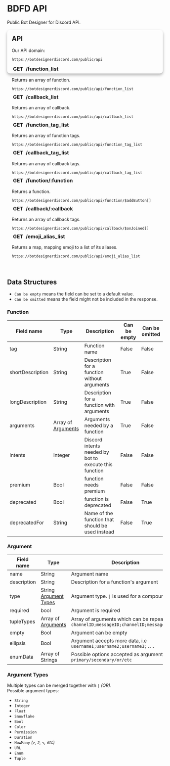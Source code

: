 # BDFD API
Public Bot Designer for Discord API.

<style>
.mainAPI {
    position: relative;
    background-color: var(--color3);
    border-radius: 10px;
    padding-bottom: 1.5rem;
    padding-left: 15px;
    padding-right: 15px;
    box-shadow: 0 5px 10px rgba(0, 0, 0, 0.3);
    transition: .3s;
}

.mainAPI h2 {
    padding-top: 1rem;
    margin-top: 1rem;
}

.mainAPI code {
    color: var(--color1) !important;
}

.wrap-button,
.syntax-button {
    visibility: hidden;
}

.endpoint {
    position: relative;
    background: var(--color3);
    border-radius: 10px;
    padding-left: 15px;
    padding-right: 15px;
    padding-bottom: 1.25rem;
    margin-top: -3rem;
}

.endpoint h2 {
    padding-top: 2rem;
}

.endpoint #GET {
    background: var(--color2);
    padding: .25rem;
    border-radius: 10px;
}
</style>

<div class="mainAPI">
  <h2>API</h2>
  <p>Our API domain:</p>
  <pre><code class="hljs">https://botdesignerdiscord.com/public/api</code></pre>
</div>

<div class="endpoint">
  <h3><span id="GET">GET</span> /function_list</h3>
  <p>Returns an array of function.</p>
  <pre><code class="hljs">https://botdesignerdiscord.com/public/api/function_list</code></pre>
</div>

<div class="endpoint">
  <h3><span id="GET">GET</span> /callback_list</h3>
  <p>Returns an array of callback.</p>
  <pre><code class="hljs">https://botdesignerdiscord.com/public/api/callback_list</code></pre>
</div>

<div class="endpoint">
  <h3><span id="GET">GET</span> /function_tag_list</h3>
  <p>Returns an array of function tags.</p>
  <pre><code class="hljs">https://botdesignerdiscord.com/public/api/function_tag_list</code></pre>
</div>

<div class="endpoint">
  <h3><span id="GET">GET</span> /callback_tag_list</h3>
  <p>Returns an array of callback tags.</p>
  <pre><code class="hljs">https://botdesignerdiscord.com/public/api/callback_tag_list</code></pre>
</div>

<div class="endpoint">
  <h3><span id="GET">GET</span> /function/:function</h3>
  <p>Returns a function.</p>
  <pre><code class="hljs">https://botdesignerdiscord.com/public/api/function/$addButton[]</code></pre>
</div>

<div class="endpoint">
  <h3><span id="GET">GET</span> /callback/:callback</h3>
  <p>Returns an array of callback tags.</p>
  <pre><code class="hljs">https://botdesignerdiscord.com/public/api/callback/$onJoined[]</code></pre>
</div>

<div class="endpoint">
  <h3><span id="GET">GET</span> /emoji_alias_list</h3>
  <p>Returns a map, mapping emoji to a list of its aliases.</p>
  <pre><code class="hljs">https://botdesignerdiscord.com/public/api/emoji_alias_list</code></pre>
</div>

## Data Structures
- `Can be empty` means the field can be set to a default value.
- `Can be omitted` means the field might not be included in the response.

### Function
| Field name       | Type                            | Description                                            | Can be empty | Can be omitted |
|------------------|---------------------------------|--------------------------------------------------------|--------------|----------------|
| tag              | String                          | Function name                                          | False        | False          |
| shortDescription | String                          | Description for a function without arguments           | True         | False          |
| longDescription  | String                          | Description for a function with arguments              | True         | False          |
| arguments        | Array of [Arguments](#Argument) | Arguments needed by a function                         | True         | False          |
| intents          | Integer                         | Discord intents needed by bot to execute this function | False        | False          |
| premium          | Bool                            | function needs premium                                 | False        | False          |
| deprecated       | Bool                            | function is deprecated                                 | False        | True           |
| deprecatedFor    | String                          | Name of the function that should be used instead       | False        | True           |

### Argument
| Field name  | Type                                     | Description                                                                                 | Can be omitted |
|-------------|------------------------------------------|---------------------------------------------------------------------------------------------|----------------|
| name        | String                                   | Argument name                                                                               | False          |
| description | String                                   | Description for a function's argument                                                       | True           |
| type        | String [Argument Types](#Argument-Types) | Argument type. `\|` is used for a compound type                                             | False          |
| required    | bool                                     | Argument is required                                                                        | False          |
| tupleTypes  | Array of [Arguments](#Argument)          | Array of arguments which can be repeated, i.e `channelID;messageID;channelID;messageID;...` | True           |
| empty       | Bool                                     | Argument can be empty                                                                       | True           |
| ellipsis    | Bool                                     | Argument accepts more data, i.e `username1;username2;username3;...`                         | True           |
| enumData    | Array of Strings                         | Possible options accepted as argument, i.e `primary/secondary/or/etc`                       | True           |

### Argument Types
Multiple types can be merged together with `|` *(OR)*. \
Possible argument types:
- `String`
- `Integer`
- `Float`
- `Snowflake`
- `Bool`
- `Color`
- `Permission`
- `Duration`
- `HowMany` *(`>`, `2`, `<`, etc)*
- `URL`
- `Enum`
- `Tuple`
